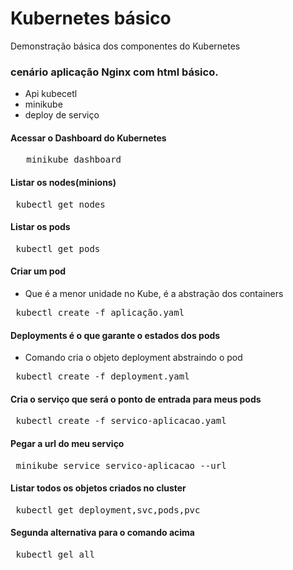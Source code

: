 # Kubernetes básico
Demonstração básica dos componentes do Kubernetes

### cenário aplicação Nginx com html básico.

* Api kubecetl
* minikube
* deploy de serviço

#### Acessar o Dashboard do Kubernetes
<pre>   minikube dashboard </pre> 

#### Listar os nodes(minions)
<pre> kubectl get nodes </pre>

#### Listar os pods
<pre> kubectl get pods </pre> 
 
#### Criar um pod 
* Que é a menor unidade no Kube, é a abstração dos containers
<pre> kubectl create -f aplicação.yaml </pre> 
 
#### Deployments é o que garante o estados dos pods
* Comando cria o objeto deployment abstraindo o pod
<pre> kubectl create -f deployment.yaml </pre> 
 
#### Cria o serviço que será o ponto de entrada para meus pods
<pre> kubectl create -f servico-aplicacao.yaml </pre> 
  
#### Pegar a url do meu serviço
<pre> minikube service servico-aplicacao --url </pre> 

#### Listar todos os objetos criados no cluster
<pre> kubectl get deployment,svc,pods,pvc </pre> 
#### Segunda alternativa para o comando acima
<pre> kubectl gel all </pre>  
